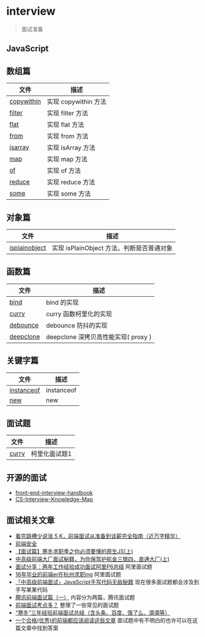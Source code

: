 # interview
> 面试准备

## JavaScript

## 数组篇

| 文件 | 描述 |
| ----- | ---- |
|[copywithin](src/js/array-copywithin.js) | 实现 copywithin 方法 |
|[filter](src/js/array-filter.js) | 实现 filter 方法 |
|[flat](src/js/array-flat.js) | 实现 flat 方法 |
|[from](src/js/array-from.js) | 实现 from 方法 |
|[isarray](src/js/array-isarray.js) | 实现 isArray 方法 |
|[map](src/js/array-map.js) | 实现 map 方法 |
|[of](src/js/array-of.js) | 实现 of 方法 |
|[reduce](src/js/array-reduce.js) | 实现 reduce 方法 |
|[some](src/js/array-some.js) | 实现 some 方法 |

## 对象篇

| 文件 | 描述 |
| ----- | ---- |
|[isplainobject](src/js/object-isplainobject.js) | 实现 isPlainObject 方法，判断是否普通对象 |

## 函数篇

| 文件 | 描述 |
| ----- | ---- |
|[bind](src/js/function-bind.js) | bind 的实现 |
|[curry](src/js/function-curry.js) | curry 函数柯里化的实现 |
|[debounce](src/js/function-debounce.js) | debounce 防抖的实现 |
|[deepclone](src/js/function-deepclone.js) | deepclone 深拷贝高性能实现( proxy ) |

## 关键字篇

| 文件 | 描述 |
| ----- | ---- |
|[instanceof](src/js/keyword-instanceof.js) | instanceof |
|[new](src/js/keyword-new.js) | new |

## 面试题

| 文件 | 描述 |
| ----- | ---- |
|[curry](src/interview/curry.js) | 柯里化面试题1 |

## 开源的面试
- [front-end-interview-handbook](https://github.com/yangshun/front-end-interview-handbook/blob/master/Translations/Chinese/README.md)
- [CS-Interview-Knowledge-Map](https://github.com/InterviewMap/CS-Interview-Knowledge-Map)

## 面试相关文章

- [看完跳槽少说涨 5 K，前端面试从准备到谈薪完全指南（近万字精华）](https://github.com/KieSun/Dream/issues/28)
- [前端安全](https://juejin.im/post/5dfb601a6fb9a0163d1a691c)
- [【面试篇】寒冬求职季之你必须要懂的原生JS(上)](https://juejin.im/post/5cab0c45f265da2513734390)
- [中高级前端大厂面试秘籍，为你保驾护航金三银四，直通大厂(上)](https://juejin.im/post/5c64d15d6fb9a049d37f9c20)
- [面试分享：两年工作经验成功面试阿里P6总结](https://juejin.im/post/5d690c726fb9a06b155dd40d) 阿里面试题
- [16年毕业的前端er在杭州求职ing](https://juejin.im/post/5a64541bf265da3e2d338862) 阿里面试题
- [「中高级前端面试」JavaScript手写代码无敌秘籍](https://juejin.im/post/5c9c3989e51d454e3a3902b6) 现在很多面试题都会涉及到手写某某代码
- [腾讯前端面试篇（一）](https://juejin.im/post/5c19c1b6e51d451d1e06c163) 内容分为两篇，腾讯面试题
- [前端面试考点多？](https://juejin.im/post/5aae076d6fb9a028cc6100a9) 整理了一些常见的面试题
- [“寒冬”三年经验前端面试总结（含头条、百度、饿了么、滴滴等）](https://juejin.im/post/5d9c2005f265da5bb977c55e)
- [一个合格(优秀)的前端都应该阅读这些文章](https://juejin.im/post/5d387f696fb9a07eeb13ea60) 面试题中有不明白的也许可以在这篇文章中找到答案